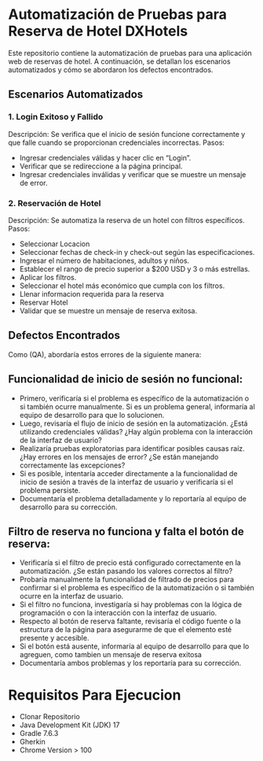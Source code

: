 # Automatización de Pruebas para Reserva de Hotel DXHotels

Este repositorio contiene la automatización de pruebas para una aplicación web de reservas de hotel. A continuación, se detallan los escenarios automatizados y cómo se abordaron los defectos encontrados.

## Escenarios Automatizados

### 1. Login Exitoso y Fallido
Descripción: Se verifica que el inicio de sesión funcione correctamente y que falle cuando se proporcionan credenciales incorrectas.
Pasos:
- Ingresar credenciales válidas y hacer clic en “Login”.
- Verificar que se redireccione a la página principal.
- Ingresar credenciales inválidas y verificar que se muestre un mensaje de error.

### 2. Reservación de Hotel
Descripción: Se automatiza la reserva de un hotel con filtros específicos.
Pasos:
- Seleccionar Locacion
- Seleccionar fechas de check-in y check-out según las especificaciones.
- Ingresar el número de habitaciones, adultos y niños.
- Establecer el rango de precio superior a $200 USD y 3 o más estrellas.
- Aplicar los filtros.
- Seleccionar el hotel más económico que cumpla con los filtros.
- Llenar informacion requerida para la reserva
- Reservar Hotel
- Validar que se muestre un mensaje de reserva exitosa.

## Defectos Encontrados

Como (QA), abordaría estos errores de la siguiente manera:

## Funcionalidad de inicio de sesión no funcional:
- Primero, verificaría si el problema es específico de la automatización o si también ocurre manualmente. Si es un problema general, informaría al equipo de desarrollo para que lo solucionen.
- Luego, revisaría el flujo de inicio de sesión en la automatización. ¿Está utilizando credenciales válidas? ¿Hay algún problema con la interacción de la interfaz de usuario?
- Realizaría pruebas exploratorias para identificar posibles causas raíz. ¿Hay errores en los mensajes de error? ¿Se están manejando correctamente las excepciones?
- Si es posible, intentaría acceder directamente a la funcionalidad de inicio de sesión a través de la interfaz de usuario y verificaría si el problema persiste.
- Documentaría el problema detalladamente y lo reportaría al equipo de desarrollo para su corrección.
  
## Filtro de reserva no funciona y falta el botón de reserva:
- Verificaría si el filtro de precio está configurado correctamente en la automatización. ¿Se están pasando los valores correctos al filtro?
- Probaría manualmente la funcionalidad de filtrado de precios para confirmar si el problema es específico de la automatización o si también ocurre en la interfaz de usuario.
- Si el filtro no funciona, investigaría si hay problemas con la lógica de programación o con la interacción con la interfaz de usuario.
- Respecto al botón de reserva faltante, revisaría el código fuente o la estructura de la página para asegurarme de que el elemento esté presente y accesible.
- Si el botón está ausente, informaría al equipo de desarrollo para que lo agreguen, como tambien un mensaje de reserva exitosa
- Documentaría ambos problemas y los reportaría para su corrección.

# Requisitos Para Ejecucion
- Clonar Repositorio
- Java Development Kit (JDK) 17
- Gradle 7.6.3
- Gherkin
- Chrome Version > 100


